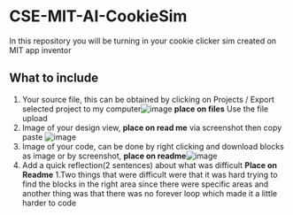 # CSE-MIT-AI-CookieSim

In this repository you will be turning in your cookie clicker sim created on MIT app inventor

## What to include

1. Your source file, this can be obtained by clicking on Projects / Export selected project to my computer![image](https://github.com/user-attachments/assets/f99cff16-16e3-4e1e-afc7-9da69f0e47f4) __place on files__ Use the file upload
2. Image of your design view, __place on read me__ via screenshot then copy paste ![image](https://github.com/user-attachments/assets/d8121dfd-e874-4847-8d25-c152e94543ae)
3. Image of your code, can be done by right clicking and download blocks as image or by screenshot, __place on readme__![image](https://github.com/user-attachments/assets/6cae156b-0b6e-4155-8839-5e8e7d6fd228)
4. Add a quick reflection(2 sentences) about what was difficult __Place on Readme__
   1.Two things that were difficult were that it was hard trying to find the blocks in the right area since there were specific areas and another thing was that there was no forever loop which made it a little harder to code






